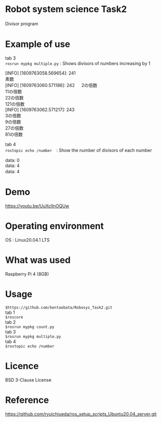 # Robot system science Task2   
Divisor program 　

# Example of use     

tab 3  
`rosrun mypkg multiple.py` : Shows divisors of numbers increasing by 1  

[INFO] [1609763058.569654]: 241  
素数  
[INFO] [1609763060.571186]: 242  　
2の倍数  
11の倍数     
22の倍数    
121の倍数  
[INFO] [1609763062.571217]: 243   
3の倍数  
9の倍数  　  
27の倍数  　  
81の倍数  　  

tab 4  
`rostopic echo /number`　: Show the number of divisors of each number  

data: 0  
data: 4  
data: 4    　

# Demo  
https://youtu.be/UuXclInOQUw

# Operating environment  
OS : Linux20.04.1 LTS  

# What was used  
Raspberry Pi 4 (8GB)  

# Usage
`$https://github.com/kentaobata/Robosys_Task2.git`   
 tab 1  
 `$roscore`  
 tab 2  
 `$rosrun mypkg count.py`  
 tab 3  
 `$rosrun mypkg multiple.py`  
 tab 4  
 `$rostopic echo /number`  
 
 # Licence  
 BSD 3-Clause License  
 
 # Reference
 https://github.com/ryuichiueda/ros_setup_scripts_Ubuntu20.04_server.git
 
 

 
